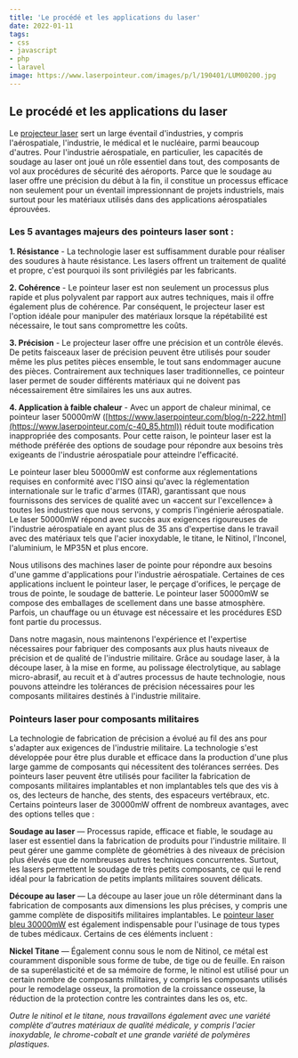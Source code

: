 ```yaml
---
title: 'Le procédé et les applications du laser'
date: 2022-01-11
tags:
- css
- javascript
- php
- laravel
image: https://www.laserpointeur.com/images/p/l/190401/LUM00200.jpg
---
```

## Le procédé et les applications du laser

Le [projecteur laser](https://www.laserpointeur.com/c-40_102.html) sert un large éventail d'industries, y compris l'aérospatiale, l'industrie, le médical et le nucléaire, parmi beaucoup d'autres. Pour l'industrie aérospatiale, en particulier, les capacités de soudage au laser ont joué un rôle essentiel dans tout, des composants de vol aux procédures de sécurité des aéroports. Parce que le soudage au laser offre une précision du début à la fin, il constitue un processus efficace non seulement pour un éventail impressionnant de projets industriels, mais surtout pour les matériaux utilisés dans des applications aérospatiales éprouvées.

### Les 5 avantages majeurs des pointeurs laser sont :

**1. Résistance** - La technologie laser est suffisamment durable pour réaliser des soudures à haute résistance. Les lasers offrent un traitement de qualité et propre, c'est pourquoi ils sont privilégiés par les fabricants.

**2. Cohérence** - Le pointeur laser est non seulement un processus plus rapide et plus polyvalent par rapport aux autres techniques, mais il offre également plus de cohérence. Par conséquent, le projecteur laser est l'option idéale pour manipuler des matériaux lorsque la répétabilité est nécessaire, le tout sans compromettre les coûts.

**3. Précision** - Le projecteur laser offre une précision et un contrôle élevés. De petits faisceaux laser de précision peuvent être utilisés pour souder même les plus petites pièces ensemble, le tout sans endommager aucune des pièces. Contrairement aux techniques laser traditionnelles, ce pointeur laser permet de souder différents matériaux qui ne doivent pas nécessairement être similaires les uns aux autres.

**4. Application à faible chaleur** - Avec un apport de chaleur minimal, ce pointeur laser 50000mW ([https://www.laserpointeur.com/blog/n-222.html](https://www.laserpointeur.com/c-40_85.html)) réduit toute modification inappropriée des composants. Pour cette raison, le pointeur laser est la méthode préférée des options de soudage pour répondre aux besoins très exigeants de l'industrie aérospatiale pour atteindre l'efficacité.

Le pointeur laser bleu 50000mW est conforme aux réglementations requises en conformité avec l'ISO ainsi qu'avec la réglementation internationale sur le trafic d'armes (ITAR), garantissant que nous fournissons des services de qualité avec un «accent sur l'excellence» à toutes les industries que nous servons, y compris l'ingénierie aérospatiale. Le laser 50000mW répond avec succès aux exigences rigoureuses de l'industrie aérospatiale en ayant plus de 35 ans d'expertise dans le travail avec des matériaux tels que l'acier inoxydable, le titane, le Nitinol, l'Inconel, l'aluminium, le MP35N et plus encore.

Nous utilisons des machines laser de pointe pour répondre aux besoins d'une gamme d'applications pour l'industrie aérospatiale. Certaines de ces applications incluent le pointeur laser, le perçage d'orifices, le perçage de trous de pointe, le soudage de batterie. Le pointeur laser 50000mW se compose des emballages de scellement dans une basse atmosphère. Parfois, un chauffage ou un étuvage est nécessaire et les procédures ESD font partie du processus.

Dans notre magasin, nous maintenons l'expérience et l'expertise nécessaires pour fabriquer des composants aux plus hauts niveaux de précision et de qualité de l'industrie militaire. Grâce au soudage laser, à la découpe laser, à la mise en forme, au polissage électrolytique, au sablage micro-abrasif, au recuit et à d'autres processus de haute technologie, nous pouvons atteindre les tolérances de précision nécessaires pour les composants militaires destinés à l'industrie militaire.

### Pointeurs laser pour composants militaires

La technologie de fabrication de précision a évolué au fil des ans pour s'adapter aux exigences de l'industrie militaire. La technologie s'est développée pour être plus durable et efficace dans la production d'une plus large gamme de composants qui nécessitent des tolérances serrées. Des pointeurs laser peuvent être utilisés pour faciliter la fabrication de composants militaires implantables et non implantables tels que des vis à os, des lecteurs de hanche, des stents, des espaceurs vertébraux, etc. Certains pointeurs laser de 30000mW offrent de nombreux avantages, avec des options telles que :

**Soudage au laser** — Processus rapide, efficace et fiable, le soudage au laser est essentiel dans la fabrication de produits pour l'industrie militaire. Il peut gérer une gamme complète de géométries à des niveaux de précision plus élevés que de nombreuses autres techniques concurrentes. Surtout, les lasers permettent le soudage de très petits composants, ce qui le rend idéal pour la fabrication de petits implants militaires souvent délicats.

**Découpe au laser** — La découpe au laser joue un rôle déterminant dans la fabrication de composants aux dimensions les plus précises, y compris une gamme complète de dispositifs militaires implantables. Le [pointeur laser bleu 30000mW](https://www.laserpointeur.com/blog/n-238.html) est également indispensable pour l'usinage de tous types de tubes médicaux. Certains de ces éléments incluent :

**Nickel Titane** — Également connu sous le nom de Nitinol, ce métal est couramment disponible sous forme de tube, de tige ou de feuille. En raison de sa superélasticité et de sa mémoire de forme, le nitinol est utilisé pour un certain nombre de composants militaires, y compris les composants utilisés pour le remodelage osseux, la promotion de la croissance osseuse, la réduction de la protection contre les contraintes dans les os, etc.

*Outre le nitinol et le titane, nous travaillons également avec une variété complète d'autres matériaux de qualité médicale, y compris l'acier inoxydable, le chrome-cobalt et une grande variété de polymères plastiques.*




